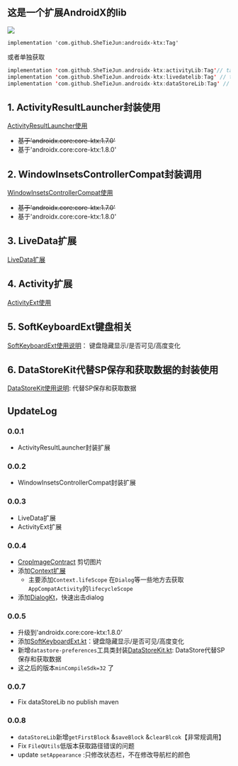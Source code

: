 ## 这是一个扩展AndroidX的lib

[![](https://jitpack.io/v/SheTieJun/androidx-ktx.svg)](https://jitpack.io/#SheTieJun/androidx-ktx)

```
implementation 'com.github.SheTieJun:androidx-ktx:Tag'
```

或者单独获取

```kotlin
implementation 'com.github.SheTieJun.androidx-ktx:activityLib:Tag'// tag >=0.0.1 ,min 32 ,因为jetpack
implementation 'com.github.SheTieJun.androidx-ktx:livedatelib:Tag' // tag >=0.0.3
implementation 'com.github.SheTieJun.androidx-ktx:dataStoreLib:Tag' // tag >=0.0.7
```

## 1. ActivityResultLauncher封装使用

[ActivityResultLauncher使用](activityLib/ActivityResult.MD)

- ~~基于'androidx.core:core-ktx:1.7.0'~~
- 基于'androidx.core:core-ktx:1.8.0'

## 2. WindowInsetsControllerCompat封装调用

[WindowInsetsControllerCompat使用](https://github.com/SheTieJun/BaseKit/wiki/WindowInsetsControllerCompat%E4%BD%BF%E7%94%A8)

- ~~基于'androidx.core:core-ktx:1.7.0'~~
- 基于'androidx.core:core-ktx:1.8.0'

## 3. LiveData扩展

[LiveData扩展](liveDataLib/README.MD)

## 4. Activity扩展

[ActivityExt使用](activityLib/ActivityExt.MD)

## 5. SoftKeyboardExt键盘相关

[SoftKeyboardExt使用说明](activityLib/SoftKeyboardExt.MD)： 键盘隐藏显示/是否可见/高度变化

## 6. DataStoreKit代替SP保存和获取数据的封装使用

[DataStoreKit使用说明](dataStoreLib): 代替SP保存和获取数据

## UpdateLog

### 0.0.1

+ ActivityResultLauncher封装扩展

### 0.0.2

+ WindowInsetsControllerCompat封装扩展

### 0.0.3

+ LiveData扩展
+ ActivityExt扩展

### 0.0.4

+ [CropImageContract](activityLib/src/main/java/me/shetj/activity/CropImageContract.kt) 剪切图片
+ 添加[Context扩展](activityLib/src/main/java/me/shetj/activity/ContextExt.kt)
    + 主要添加`Context.lifeScope` 在`Dialog`等一些地方去获取`AppCompatActivity`的`lifecycleScope`
+ 添加[DialogKt](activityLib/src/main/java/me/shetj/activity/DialogExt.kt)，快速出击dialog

### 0.0.5

+ 升级到'androidx.core:core-ktx:1.8.0'
+ 添加[SoftKeyboardExt.kt](activityLib/src/main/java/me/shetj/activity/SoftKeyboardExt.kt)：键盘隐藏显示/是否可见/高度变化
+ 新增`datastore-preferences`工具类封装[DataStoreKit.kt](dataStoreLib/src/main/java/me/shetj/datastore/DataStoreKit.kt):
  DataStore代替SP保存和获取数据
+ 这之后的版本`minCompileSdk=32` 了

### 0.0.7

- Fix dataStoreLib no publish maven

### 0.0.8

+ `dataStoreLib`新增`getFirstBlock` &`saveBlock` &`clearBlcok`【非常规调用】
+ Fix `FileQUtils`低版本获取路径错误的问题
+ update `setAppearance` :只修改状态栏，不在修改导航栏的颜色